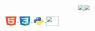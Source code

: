 <div align="center">
  <a href="https://github.com/fellipecastro7">
  <img height="163em" src="https://github-readme-stats.vercel.app/api?username=fellipecastro7&show_icons=true&theme=aura&include_all_commits=true&count_private=true"/>
  <img height="163em" src="https://github-readme-stats.vercel.app/api/top-langs/?username=fellipecastro7&layout=compact&langs_count=7&theme=aura"/>
</div>
<div style="display: inline_block"><br>
  <img align="center" height="30" width="40" src="https://raw.githubusercontent.com/devicons/devicon/master/icons/html5/html5-original.svg">
  <img align="center" height="30" width="40" src="https://raw.githubusercontent.com/devicons/devicon/master/icons/css3/css3-original.svg">
  <img align="center" height="30" width="40" src="https://raw.githubusercontent.com/devicons/devicon/master/icons/python/python-original.svg">
  <img align="center" height="30" width="40" src="https://cdn.jsdelivr.net/gh/devicons/devicon/icons/cplusplus/cplusplus-original.svg" />
</div>
